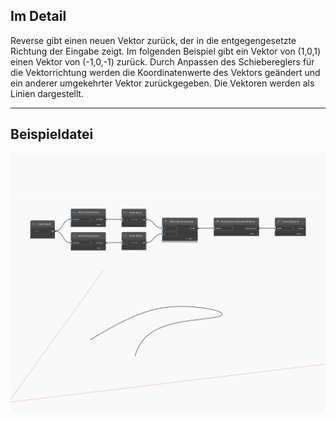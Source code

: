## Im Detail
Reverse gibt einen neuen Vektor zurück, der in die entgegengesetzte Richtung der Eingabe zeigt. Im folgenden Beispiel gibt ein Vektor von (1,0,1) einen Vektor von (-1,0,-1) zurück. Durch Anpassen des Schiebereglers für die Vektorrichtung werden die Koordinatenwerte des Vektors geändert und ein anderer umgekehrter Vektor zurückgegeben. Die Vektoren werden als Linien dargestellt.
___
## Beispieldatei

![Reverse](./Autodesk.DesignScript.Geometry.Curve.Reverse_img.jpg)

